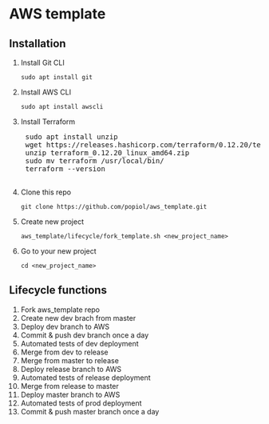 # AWS template

## Installation

1. Install Git CLI
    
    `sudo apt install git`
    
1. Install AWS CLI
  
    `sudo apt install awscli`
  
1. Install Terraform
  
    <pre>
    sudo apt install unzip
    wget https://releases.hashicorp.com/terraform/0.12.20/terraform_0.12.20_linux_amd64.zip
    unzip terraform_0.12.20_linux_amd64.zip
    sudo mv terraform /usr/local/bin/
    terraform --version
    </pre>
  
1. Clone this repo
  
    `git clone https://github.com/popiol/aws_template.git`
  
1. Create new project
  
    `aws_template/lifecycle/fork_template.sh <new_project_name>`
  
1. Go to your new project 
  
    `cd <new_project_name>`
  
## Lifecycle functions

1. Fork aws_template repo
1. Create new dev brach from master
1. Deploy dev branch to AWS
1. Commit & push dev branch once a day
1. Automated tests of dev deployment
1. Merge from dev to release
1. Merge from master to release
1. Deploy release branch to AWS
1. Automated tests of release deployment
1. Merge from release to master
1. Deploy master branch to AWS
1. Automated tests of prod deployment
1. Commit & push master branch once a day
